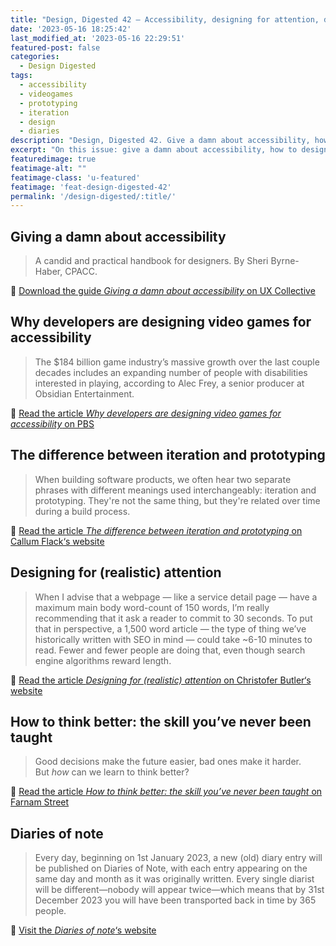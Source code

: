 ```yaml
---
title: "Design, Digested 42 — Accessibility, designing for attention, diaries of note"
date: '2023-05-16 18:25:42'
last_modified_at: '2023-05-16 22:29:51'
featured-post: false
categories:
  - Design Digested
tags:
  - accessibility
  - videogames
  - prototyping
  - iteration
  - design
  - diaries
description: "Design, Digested 42. Give a damn about accessibility, how to design for readers‘ attention span, notable diaries, and more."
excerpt: "On this issue: give a damn about accessibility, how to design for readers‘ attention span, notable diaries, and more."
featuredimage: true
featimage-alt: ""
featimage-class: 'u-featured'
featimage: 'feat-design-digested-42'
permalink: '/design-digested/:title/'
---
```

## Giving a damn about accessibility

> A candid and practical handbook for designers. By Sheri Byrne-Haber, CPACC.

🔗 [Download the guide _Giving a damn about accessibility_ on UX Collective](https://www.accessibility.uxdesign.cc/)

## Why developers are designing video games for accessibility

> The $184 billion game industry’s massive growth over the last couple decades includes an expanding number of people with disabilities interested in playing, according to Alec Frey, a senior producer at Obsidian Entertainment.

🔗 [Read the article _Why developers are designing video games for accessibility_ on PBS](https://www.pbs.org/newshour/arts/why-developers-are-designing-video-games-for-accessibility)

## The difference between iteration and prototyping

> When building software products, we often hear two separate phrases with different meanings used interchangeably: iteration and prototyping. They're not the same thing, but they're related over time during a build process.

🔗 [Read the article _The difference between iteration and prototyping_ on Callum Flack‘s website](https://www.callumflack.design/iteration-and-prototyping)

## Designing for (realistic) attention

>  When I advise that a webpage — like a service detail page — have a maximum main body word-count of 150 words, I’m really recommending that it ask a reader to commit to 30 seconds. To put that in perspective, a 1,500 word article — the type of thing we’ve historically written with SEO in mind — could take ~6-10 minutes to read. Fewer and fewer people are doing that, even though search engine algorithms reward length.

🔗 [Read the article _Designing for (realistic) attention_ on Christofer Butler‘s website](https://www.chrbutler.com/designing-for-realistic-attention)

## How to think better: the skill you’ve never been taught

> Good decisions make the future easier, bad ones make it harder.<br>
> But <em>how</em> can we learn to think better?

🔗 [Read the article _How to think better: the skill you’ve never been taught_ on Farnam Street](https://fs.blog/how-to-think/)

## Diaries of note

> Every day, beginning on 1st January 2023, a new (old) diary entry will be published on Diaries of Note, with each entry appearing on the same day and month as it was originally written. Every single diarist will be different—nobody will appear twice—which means that by 31st December 2023 you will have been transported back in time by 365 people.

🔗 [Visit the _Diaries of note_‘s website](https://diariesofnote.com/)